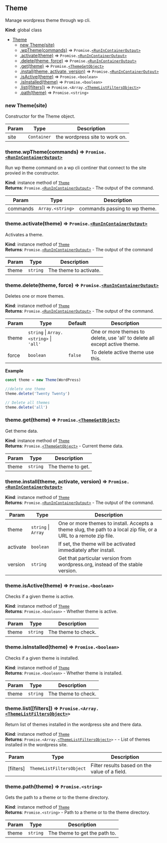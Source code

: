 <a name="Theme"></a>

## Theme
Manage wordpress theme through wp cli.

**Kind**: global class  

* [Theme](#Theme)
    * [new Theme(site)](#new_Theme_new)
    * [.wpTheme(commands)](#Theme+wpTheme) ⇒ <code>Promise.[&lt;RunInContainerOutput&gt;](./types.md#RunInContainerOutput)</code>
    * [.activate(theme)](#Theme+activate) ⇒ <code>Promise.[&lt;RunInContainerOutput&gt;](./types.md#RunInContainerOutput)</code>
    * [.delete(theme, force)](#Theme+delete) ⇒ <code>Promise.[&lt;RunInContainerOutput&gt;](./types.md#RunInContainerOutput)</code>
    * [.get(theme)](#Theme+get) ⇒ <code>Promise.[&lt;ThemeGetObject&gt;](./types.md#ThemeGetObject)</code>
    * [.install(theme, activate, version)](#Theme+install) ⇒ <code>Promise.[&lt;RunInContainerOutput&gt;](./types.md#RunInContainerOutput)</code>
    * [.isActive(theme)](#Theme+isActive) ⇒ <code>Promise.&lt;boolean&gt;</code>
    * [.isInstalled(theme)](#Theme+isInstalled) ⇒ <code>Promise.&lt;boolean&gt;</code>
    * [.list([filters])](#Theme+list) ⇒ <code>Promise.&lt;Array.[&lt;ThemeListFiltersObject&gt;](./types.md#ThemeListFiltersObject)&gt;</code>
    * [.path(theme)](#Theme+path) ⇒ <code>Promise.&lt;string&gt;</code>

<a name="new_Theme_new"></a>

### new Theme(site)
Constructor for the Theme object.


| Param | Type | Description |
| --- | --- | --- |
| site | <code>Container</code> | the wordpress site to work on. |

<a name="Theme+wpTheme"></a>

### theme.wpTheme(commands) ⇒ <code>Promise.[&lt;RunInContainerOutput&gt;](./types.md#RunInContainerOutput)</code>
Run wp theme command on a wp cli continer that connect to the site provied in the constructor.

**Kind**: instance method of [<code>Theme</code>](#Theme)  
**Returns**: <code>Promise.[&lt;RunInContainerOutput&gt;](./types.md#RunInContainerOutput)</code> - The output of the command.  

| Param | Type | Description |
| --- | --- | --- |
| commands | <code>Array.&lt;string&gt;</code> | commands passing to wp theme. |

<a name="Theme+activate"></a>

### theme.activate(theme) ⇒ <code>Promise.[&lt;RunInContainerOutput&gt;](./types.md#RunInContainerOutput)</code>
Activates a theme.

**Kind**: instance method of [<code>Theme</code>](#Theme)  
**Returns**: <code>Promise.[&lt;RunInContainerOutput&gt;](./types.md#RunInContainerOutput)</code> - The output of the command  

| Param | Type | Description |
| --- | --- | --- |
| theme | <code>string</code> | The theme to activate. |

<a name="Theme+delete"></a>

### theme.delete(theme, force) ⇒ <code>Promise.[&lt;RunInContainerOutput&gt;](./types.md#RunInContainerOutput)</code>
Deletes one or more themes.

**Kind**: instance method of [<code>Theme</code>](#Theme)  
**Returns**: <code>Promise.[&lt;RunInContainerOutput&gt;](./types.md#RunInContainerOutput)</code> - The output of the command.  

| Param | Type | Default | Description |
| --- | --- | --- | --- |
| theme | <code>string</code> \| <code>Array.&lt;string&gt;</code> \| <code>&#x27;all&#x27;</code> |  | One or more themes to delete, use 'all' to delete all except active theme. |
| force | <code>boolean</code> | <code>false</code> | To delete active theme use this. |

**Example**  
```js
const theme = new Theme(WordPress)

//delete one theme
theme.delete('Twenty Twenty')

// Delete all themes
theme.delete('all')
```
<a name="Theme+get"></a>

### theme.get(theme) ⇒ <code>Promise.[&lt;ThemeGetObject&gt;](./types.md#ThemeGetObject)</code>
Get theme data.

**Kind**: instance method of [<code>Theme</code>](#Theme)  
**Returns**: <code>Promise.[&lt;ThemeGetObject&gt;](./types.md#ThemeGetObject)</code> - Current theme data.  

| Param | Type | Description |
| --- | --- | --- |
| theme | <code>string</code> | The theme to get. |

<a name="Theme+install"></a>

### theme.install(theme, activate, version) ⇒ <code>Promise.[&lt;RunInContainerOutput&gt;](./types.md#RunInContainerOutput)</code>
**Kind**: instance method of [<code>Theme</code>](#Theme)  
**Returns**: <code>Promise.[&lt;RunInContainerOutput&gt;](./types.md#RunInContainerOutput)</code> - The output of the command.  

| Param | Type | Description |
| --- | --- | --- |
| theme | <code>string</code> \| <code>Array</code> | One or more themes to install. Accepts a theme slug, the path to a local zip file, or a URL to a remote zip file. |
| activate | <code>boolean</code> | If set, the theme will be activated immediately after install. |
| version | <code>string</code> | Get that particular version from wordpress.org, instead of the stable version. |

<a name="Theme+isActive"></a>

### theme.isActive(theme) ⇒ <code>Promise.&lt;boolean&gt;</code>
Checks if a given theme is active.

**Kind**: instance method of [<code>Theme</code>](#Theme)  
**Returns**: <code>Promise.&lt;boolean&gt;</code> - Whether theme is active.  

| Param | Type | Description |
| --- | --- | --- |
| theme | <code>string</code> | The theme to check. |

<a name="Theme+isInstalled"></a>

### theme.isInstalled(theme) ⇒ <code>Promise.&lt;boolean&gt;</code>
Checks if a given theme is installed.

**Kind**: instance method of [<code>Theme</code>](#Theme)  
**Returns**: <code>Promise.&lt;boolean&gt;</code> - Whether theme is installed.  

| Param | Type | Description |
| --- | --- | --- |
| theme | <code>string</code> | The theme to check. |

<a name="Theme+list"></a>

### theme.list([filters]) ⇒ <code>Promise.&lt;Array.[&lt;ThemeListFiltersObject&gt;](./types.md#ThemeListFiltersObject)&gt;</code>
Return list of themes installed in the wordpress site and there data.

**Kind**: instance method of [<code>Theme</code>](#Theme)  
**Returns**: <code>Promise.&lt;Array.[&lt;ThemeListFiltersObject&gt;](./types.md#ThemeListFiltersObject)&gt;</code> - - List of themes installed in the wordpress site.  

| Param | Type | Description |
| --- | --- | --- |
| [filters] | <code>ThemeListFiltersObject</code> | Filter results based on the value of a field. |

<a name="Theme+path"></a>

### theme.path(theme) ⇒ <code>Promise.&lt;string&gt;</code>
Gets the path to a theme or to the theme directory.

**Kind**: instance method of [<code>Theme</code>](#Theme)  
**Returns**: <code>Promise.&lt;string&gt;</code> - Path to a theme or to the theme directory.  

| Param | Type | Description |
| --- | --- | --- |
| theme | <code>string</code> | The theme to get the path to. |

